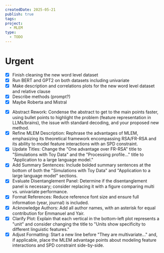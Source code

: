 ```yaml
---
createdDate: 2025-05-21
publish: true
tags: 
project:
  - MLEM
type:
  - TODO
---
```

# Urgent
- [x] Finish cleaning the new word level dataset
- [x] Run BERT and GPT2 on both datasets including univariate
- [x] Make description and correlations plots for the new word level dataset and relative clause
- [x] Describe methods (prompt?)
- [x] Maybe Roberta and Mistral
 * [x] Abstract Rework: Condense the abstract to get to the main points faster, using bullet points to highlight the problem (feature representation in LLMs/brains), the issue with standard decoding, and your proposed new method.
 * [x] Refine MLEM Description: Rephrase the advantages of MLEM, emphasizing its theoretical framework encompassing RSA/FR-RSA and its ability to model feature interactions with an SPD constraint.
 * [x] Update Titles: Change the "One advantage over FR-RSA" title to "Simulations with Toy Data" and the "Processing profile..." title to "Application to a large language model."
 * [x] Add Summary Sentences: Include bolded summary sentences at the bottom of both the "Simulations with Toy Data" and "Application to a large language model" sections.
 * [x] Evaluate Disentanglement Panel: Determine if the disentanglement panel is necessary; consider replacing it with a figure comparing multi vs. univariate performance.
 * [x] Format References: Reduce reference font size and ensure full information (year, journal) is included.
 * [x] Acknowledge Authors: Add all author names, with an asterisk for equal contribution for Emmanuel and Yair.
 * [x] Clarify Plot: Explain that each vertical in the bottom-left plot represents a "unit" and consider changing the title to "Units show specificity to different linguistic features."
 * [x] Adjust Formatting: Start a new line before "They are multivariate..." and, if applicable, place the MLEM advantage points about modeling feature interactions and SPD constraint side-by-side.